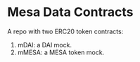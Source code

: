 # Mesa Data Contracts
A repo with two ERC20 token contracts:
1. mDAI: a DAI mock.
2. mMESA: a MESA token mock.

